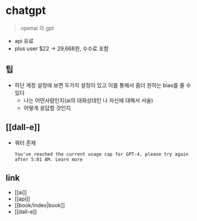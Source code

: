 # chatgpt
> openai 의 gpt

- api 유료
- plus user $22 -> 29,668원, 수수료 포함

## 팁
- 하단 계정 설정에 보면 두가지 설정이 있고 이를 통해서 좀더 원하는 bias를 줄 수 있다
  - 나는 어떤사람인지(ai의 대화상대인 나 자신에 대해서 서술)
  - 어떻게 응답할 것인지

## [[dall-e]]
- 쿼터 존재
  ```
  You've reached the current usage cap for GPT-4, please try again after 5:01 AM. Learn more
  ```

## link
- [[ai]]
- [[api]]
- [[book/index|book]]
- [[dall-e]]
